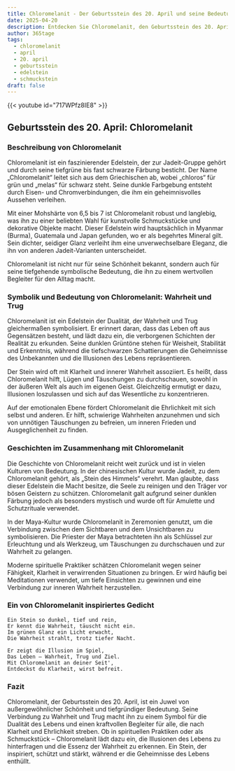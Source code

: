```yaml
---
title: Chloromelanit - Der Geburtsstein des 20. April und seine Bedeutung
date: 2025-04-20
description: Entdecken Sie Chloromelanit, den Geburtsstein des 20. April, der Wahrheit und Trug symbolisiert. Seine Symbolik und Geschichte werden Sie inspirieren.
author: 365tage
tags:
  - chloromelanit
  - april
  - 20. april
  - geburtsstein
  - edelstein
  - schmuckstein
draft: false
---
```


{{< youtube id="717WPfz8IE8" >}}

## Geburtsstein des 20. April: Chloromelanit

### Beschreibung von Chloromelanit

Chloromelanit ist ein faszinierender Edelstein, der zur Jadeit-Gruppe gehört und durch seine tiefgrüne bis fast schwarze Färbung besticht. Der Name „Chloromelanit“ leitet sich aus dem Griechischen ab, wobei „chloros“ für grün und „melas“ für schwarz steht. Seine dunkle Farbgebung entsteht durch Eisen- und Chromverbindungen, die ihm ein geheimnisvolles Aussehen verleihen.

Mit einer Mohshärte von 6,5 bis 7 ist Chloromelanit robust und langlebig, was ihn zu einer beliebten Wahl für kunstvolle Schmuckstücke und dekorative Objekte macht. Dieser Edelstein wird hauptsächlich in Myanmar (Burma), Guatemala und Japan gefunden, wo er als begehrtes Mineral gilt. Sein dichter, seidiger Glanz verleiht ihm eine unverwechselbare Eleganz, die ihn von anderen Jadeit-Varianten unterscheidet.

Chloromelanit ist nicht nur für seine Schönheit bekannt, sondern auch für seine tiefgehende symbolische Bedeutung, die ihn zu einem wertvollen Begleiter für den Alltag macht.

### Symbolik und Bedeutung von Chloromelanit: Wahrheit und Trug

Chloromelanit ist ein Edelstein der Dualität, der Wahrheit und Trug gleichermaßen symbolisiert. Er erinnert daran, dass das Leben oft aus Gegensätzen besteht, und lädt dazu ein, die verborgenen Schichten der Realität zu erkunden. Seine dunklen Grüntöne stehen für Weisheit, Stabilität und Erkenntnis, während die tiefschwarzen Schattierungen die Geheimnisse des Unbekannten und die Illusionen des Lebens repräsentieren.

Der Stein wird oft mit Klarheit und innerer Wahrheit assoziiert. Es heißt, dass Chloromelanit hilft, Lügen und Täuschungen zu durchschauen, sowohl in der äußeren Welt als auch im eigenen Geist. Gleichzeitig ermutigt er dazu, Illusionen loszulassen und sich auf das Wesentliche zu konzentrieren.

Auf der emotionalen Ebene fördert Chloromelanit die Ehrlichkeit mit sich selbst und anderen. Er hilft, schwierige Wahrheiten anzunehmen und sich von unnötigen Täuschungen zu befreien, um inneren Frieden und Ausgeglichenheit zu finden.

### Geschichten im Zusammenhang mit Chloromelanit

Die Geschichte von Chloromelanit reicht weit zurück und ist in vielen Kulturen von Bedeutung. In der chinesischen Kultur wurde Jadeit, zu dem Chloromelanit gehört, als „Stein des Himmels“ verehrt. Man glaubte, dass dieser Edelstein die Macht besitze, die Seele zu reinigen und den Träger vor bösen Geistern zu schützen. Chloromelanit galt aufgrund seiner dunklen Färbung jedoch als besonders mystisch und wurde oft für Amulette und Schutzrituale verwendet.

In der Maya-Kultur wurde Chloromelanit in Zeremonien genutzt, um die Verbindung zwischen dem Sichtbaren und dem Unsichtbaren zu symbolisieren. Die Priester der Maya betrachteten ihn als Schlüssel zur Erleuchtung und als Werkzeug, um Täuschungen zu durchschauen und zur Wahrheit zu gelangen.

Moderne spirituelle Praktiker schätzen Chloromelanit wegen seiner Fähigkeit, Klarheit in verwirrenden Situationen zu bringen. Er wird häufig bei Meditationen verwendet, um tiefe Einsichten zu gewinnen und eine Verbindung zur inneren Wahrheit herzustellen.

### Ein von Chloromelanit inspiriertes Gedicht

```
Ein Stein so dunkel, tief und rein,  
Er kennt die Wahrheit, täuscht nicht ein.  
Im grünen Glanz ein Licht erwacht,  
Die Wahrheit strahlt, trotz tiefer Nacht.  

Er zeigt die Illusion im Spiel,  
Das Leben – Wahrheit, Trug und Ziel.  
Mit Chloromelanit an deiner Seit',  
Entdeckst du Klarheit, wirst befreit.  
```

### Fazit

Chloromelanit, der Geburtsstein des 20. April, ist ein Juwel von außergewöhnlicher Schönheit und tiefgründiger Bedeutung. Seine Verbindung zu Wahrheit und Trug macht ihn zu einem Symbol für die Dualität des Lebens und einen kraftvollen Begleiter für alle, die nach Klarheit und Ehrlichkeit streben. Ob in spirituellen Praktiken oder als Schmuckstück – Chloromelanit lädt dazu ein, die Illusionen des Lebens zu hinterfragen und die Essenz der Wahrheit zu erkennen. Ein Stein, der inspiriert, schützt und stärkt, während er die Geheimnisse des Lebens enthüllt.